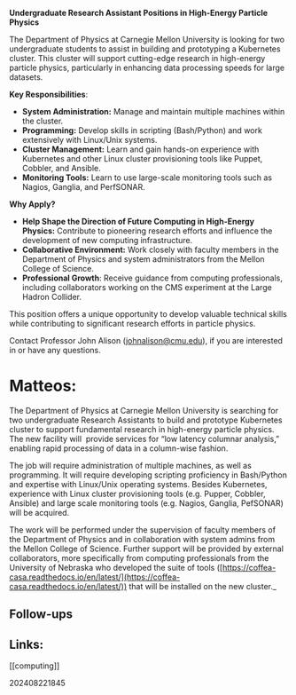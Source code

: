 

**Undergraduate Research Assistant Positions in High-Energy Particle Physics**  
  
The Department of Physics at Carnegie Mellon University is looking for two undergraduate students to assist in building and prototyping a Kubernetes cluster. This cluster will support cutting-edge research in high-energy particle physics, particularly in enhancing data processing speeds for large datasets.  
  
**Key Responsibilities**:  
  
- **System Administration:** Manage and maintain multiple machines within the cluster.  
- **Programming:** Develop skills in scripting (Bash/Python) and work extensively with Linux/Unix systems.  
- **Cluster Management:** Learn and gain hands-on experience with Kubernetes and other Linux cluster provisioning tools like Puppet, Cobbler, and Ansible.  
- **Monitoring Tools:** Learn to use large-scale monitoring tools such as Nagios, Ganglia, and PerfSONAR.  
  
**Why Apply?**  

- **Help Shape the Direction of Future Computing in High-Energy Physics:** Contribute to pioneering research efforts and influence the development of new computing infrastructure.  
- **Collaborative Environment:** Work closely with faculty members in the Department of Physics and system administrators from the Mellon College of Science.  
- **Professional Growth**: Receive guidance from computing professionals, including collaborators working on the CMS experiment at the Large Hadron Collider.  
  
This position offers a unique opportunity to develop valuable technical skills while contributing to significant research efforts in particle physics.  

Contact Professor John Alison ([johnalison@cmu.edu](mailto:johnalison@cmu.edu)), if you are interested in or have any questions.

# Matteos:

The Department of Physics at Carnegie Mellon University is searching for two undergraduate Research Assistants to build and prototype Kubernetes cluster to support fundamental research in high-energy particle physics. The new facility will  provide services for “low latency columnar analysis,” enabling rapid processing of data in a column-wise fashion.  
  
The job will require administration of multiple machines, as well as programming. It will require developing scripting proficiency in Bash/Python and expertise with Linux/Unix operating systems. Besides Kubernetes, experience with Linux cluster provisioning tools (e.g. Pupper, Cobbler, Ansible) and large scale monitoring tools (e.g. Nagios, Ganglia, PefSONAR) will be acquired.  
  
The work will be performed under the supervision of faculty members of the Department of Physics and in collaboration with system admins from the Mellon College of Science. Further support will be provided by external collaborators, more specifically from computing professionals from the University of Nebraska who developed the suite of tools ([https://coffea-casa.readthedocs.io/en/latest/](https://coffea-casa.readthedocs.io/en/latest/)) that will be installed on the new cluster._


## Follow-ups


## Links: 
[[computing]]



202408221845

